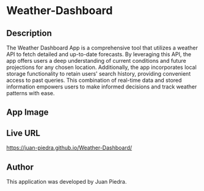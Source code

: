 # Weather-Dashboard

## Description
The Weather Dashboard App is a comprehensive tool that utilizes a weather API to fetch detailed and up-to-date forecasts. By leveraging this API, the app offers users a deep understanding of current conditions and future projections for any chosen location. Additionally, the app incorporates local storage functionality to retain users' search history, providing convenient access to past queries. This combination of real-time data and stored information empowers users to make informed decisions and track weather patterns with ease.

## App Image


## Live URL
https://juan-piedra.github.io/Weather-Dashboard/

## Author
This application was developed by Juan Piedra.